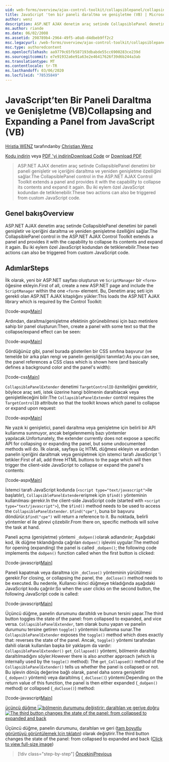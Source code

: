 ```yaml
---
uid: web-forms/overview/ajax-control-toolkit/collapsiblepanel/collapsing-and-expanding-a-panel-from-javascript-vb
title: JavaScript 'ten bir paneli daraltma ve genişletme (VB) | Microsoft Docs
author: wenz
description: ASP.NET AJAX denetim araç setinde CollapsiblePanel denetimi bir paneli genişletir ve içeriğini daraltma ve bir...
ms.author: riande
ms.date: 06/02/2008
ms.assetid: 298789b4-2964-49f5-a0a8-d4dbeb9ff2c2
msc.legacyurl: /web-forms/overview/ajax-control-toolkit/collapsiblepanel/collapsing-and-expanding-a-panel-from-javascript-vb
msc.type: authoredcontent
ms.openlocfilehash: aa9779c65fb587193dbabde55cc6900283ce239d
ms.sourcegitcommit: e7e91932a6e91a63e2e46417626f39d6b244a3ab
ms.translationtype: MT
ms.contentlocale: tr-TR
ms.lasthandoff: 03/06/2020
ms.locfileid: "78535849"
---
```

# <a name="collapsing-and-expanding-a-panel-from-javascript-vb"></a><span data-ttu-id="9589d-103">JavaScript’ten Bir Paneli Daraltma ve Genişletme (VB)</span><span class="sxs-lookup"><span data-stu-id="9589d-103">Collapsing and Expanding a Panel from JavaScript (VB)</span></span>

<span data-ttu-id="9589d-104">[Hristia WENZ](https://github.com/wenz) tarafından</span><span class="sxs-lookup"><span data-stu-id="9589d-104">by [Christian Wenz](https://github.com/wenz)</span></span>

<span data-ttu-id="9589d-105">[Kodu indirin](https://download.microsoft.com/download/8/a/a/8aab3c3e-de6f-463f-805c-5fda567eef6e/CollapsiblePanel1.vb.zip) veya [PDF 'yi indirin](https://download.microsoft.com/download/b/6/a/b6ae89ee-df69-4c87-9bfb-ad1eb2b23373/collapsiblepanel1VB.pdf)</span><span class="sxs-lookup"><span data-stu-id="9589d-105">[Download Code](https://download.microsoft.com/download/8/a/a/8aab3c3e-de6f-463f-805c-5fda567eef6e/CollapsiblePanel1.vb.zip) or [Download PDF](https://download.microsoft.com/download/b/6/a/b6ae89ee-df69-4c87-9bfb-ad1eb2b23373/collapsiblepanel1VB.pdf)</span></span>

> <span data-ttu-id="9589d-106">ASP.NET AJAX denetim araç setinde CollapsiblePanel denetimi bir paneli genişletir ve içeriğini daraltma ve yeniden genişletme özelliğini sağlar.</span><span class="sxs-lookup"><span data-stu-id="9589d-106">The CollapsiblePanel control in the ASP.NET AJAX Control Toolkit extends a panel and provides it with the capability to collapse its contents and expand it again.</span></span> <span data-ttu-id="9589d-107">Bu iki eylem özel JavaScript kodundan de tetiklenebilir.</span><span class="sxs-lookup"><span data-stu-id="9589d-107">These two actions can also be triggered from custom JavaScript code.</span></span>

## <a name="overview"></a><span data-ttu-id="9589d-108">Genel bakış</span><span class="sxs-lookup"><span data-stu-id="9589d-108">Overview</span></span>

<span data-ttu-id="9589d-109">ASP.NET AJAX denetim araç setinde CollapsiblePanel denetimi bir paneli genişletir ve içeriğini daraltma ve yeniden genişletme özelliğini sağlar.</span><span class="sxs-lookup"><span data-stu-id="9589d-109">The CollapsiblePanel control in the ASP.NET AJAX Control Toolkit extends a panel and provides it with the capability to collapse its contents and expand it again.</span></span> <span data-ttu-id="9589d-110">Bu iki eylem özel JavaScript kodundan de tetiklenebilir.</span><span class="sxs-lookup"><span data-stu-id="9589d-110">These two actions can also be triggered from custom JavaScript code.</span></span>

## <a name="steps"></a><span data-ttu-id="9589d-111">Adımlar</span><span class="sxs-lookup"><span data-stu-id="9589d-111">Steps</span></span>

<span data-ttu-id="9589d-112">İlk olarak, yeni bir ASP.NET sayfası oluşturun ve `ScriptManager` bir `<form>` öğesine ekleyin.</span><span class="sxs-lookup"><span data-stu-id="9589d-112">First of all, create a new ASP.NET page and include the `ScriptManager` within the one `<form>` element.</span></span> <span data-ttu-id="9589d-113">Bu, Denetim araç seti için gerekli olan ASP.NET AJAX kitaplığını yükler:</span><span class="sxs-lookup"><span data-stu-id="9589d-113">This loads the ASP.NET AJAX library which is required by the Control Toolkit:</span></span>

[!code-aspx[Main](collapsing-and-expanding-a-panel-from-javascript-vb/samples/sample1.aspx)]

<span data-ttu-id="9589d-114">Ardından, daraltma/genişletme efektinin görünebilmesi için bazı metinlere sahip bir panel oluşturun:</span><span class="sxs-lookup"><span data-stu-id="9589d-114">Then, create a panel with some text so that the collapse/expand effect can be seen:</span></span>

[!code-aspx[Main](collapsing-and-expanding-a-panel-from-javascript-vb/samples/sample2.aspx)]

<span data-ttu-id="9589d-115">Gördüğünüz gibi, panel burada gösterilen bir CSS sınıfına başvurur (ve temelde bir arka plan rengi ve panelin genişliğini tanımlar):</span><span class="sxs-lookup"><span data-stu-id="9589d-115">As you can see, the panel references a CSS class which is shown here (and basically defines a background color and the panel's width):</span></span>

[!code-css[Main](collapsing-and-expanding-a-panel-from-javascript-vb/samples/sample3.css)]

<span data-ttu-id="9589d-116">`CollapsiblePanelExtender` denetimi `TargetControlID` özniteliğini gerektirir, böylece araç seti, istek üzerine hangi bölmenin daraltılacak veya genişletileceğini bilir:</span><span class="sxs-lookup"><span data-stu-id="9589d-116">The `CollapsiblePanelExtender` control requires the `TargetControlID` attribute so that the toolkit knows which panel to collapse or expand upon request:</span></span>

[!code-aspx[Main](collapsing-and-expanding-a-panel-from-javascript-vb/samples/sample4.aspx)]

<span data-ttu-id="9589d-117">Ne yazık ki genişletici, paneli daraltma veya genişletme için belirli bir API kullanıma sunmuyor, ancak belgelenmemiş bazı yöntemler yapılacak.</span><span class="sxs-lookup"><span data-stu-id="9589d-117">Unfortunately, the extender currently does not expose a specific API for collapsing or expanding the panel, but some undocumented methods will do.</span></span> <span data-ttu-id="9589d-118">İlk olarak, sayfaya üç HTML düğmesi ekleyin ve ardından panelin içeriğini daraltmak veya genişletmek için istemci tarafı JavaScript 'i tetikler:</span><span class="sxs-lookup"><span data-stu-id="9589d-118">First of all, add three HTML buttons to the page which will then trigger the client-side JavaScript to collapse or expand the panel's contents:</span></span>

[!code-aspx[Main](collapsing-and-expanding-a-panel-from-javascript-vb/samples/sample5.aspx)]

<span data-ttu-id="9589d-119">İstemci tarafı JavaScript kodunda (`<script type="text/javascript">`ile başlatılır), `CollapsiblePanelExtender`erişmek için `$find()` yönteminin kullanılması gerekir.</span><span class="sxs-lookup"><span data-stu-id="9589d-119">In the client-side JavaScript code (started with `<script type="text/javascript">`), the `$find()` method needs to be used to access the `CollapsiblePanelExtender`.</span></span> <span data-ttu-id="9589d-120">`$find("cpe")`, buna bir başvuru döndürür.</span><span class="sxs-lookup"><span data-stu-id="9589d-120">`$find("cpe")` will return a reference to it.</span></span> <span data-ttu-id="9589d-121">Bu noktada, belirli yöntemler el ile görevi çözebilir.</span><span class="sxs-lookup"><span data-stu-id="9589d-121">From there on, specific methods will solve the task at hand.</span></span>

<span data-ttu-id="9589d-122">Paneli açma (genişletme) yöntemi `_doOpen()`olarak adlandırılır; Aşağıdaki kod, ilk düğme tıklandığında çağrılan `doOpen()` işlevini uygular:</span><span class="sxs-lookup"><span data-stu-id="9589d-122">The method for opening (expanding) the panel is called `_doOpen()`; the following code implements the `doOpen()` function called when the first button is clicked:</span></span>

[!code-javascript[Main](collapsing-and-expanding-a-panel-from-javascript-vb/samples/sample6.js)]

<span data-ttu-id="9589d-123">Paneli kapatmak veya daraltma için `_doClose()` yönteminin yürütülmesi gerekir.</span><span class="sxs-lookup"><span data-stu-id="9589d-123">For closing, or collapsing the panel, the `_doClose()` method needs to be executed.</span></span> <span data-ttu-id="9589d-124">Bu nedenle, Kullanıcı ikinci düğmeye tıkladığında aşağıdaki JavaScript kodu çağrılır:</span><span class="sxs-lookup"><span data-stu-id="9589d-124">So when the user clicks on the second button, the following JavaScript code is called:</span></span>

[!code-javascript[Main](collapsing-and-expanding-a-panel-from-javascript-vb/samples/sample7.js)]

<span data-ttu-id="9589d-125">Üçüncü düğme, panelin durumunu daraltıldı ve bunun tersini yapar.</span><span class="sxs-lookup"><span data-stu-id="9589d-125">The third button toggles the state of the panel: from collapsed to expanded, and vice versa.</span></span> <span data-ttu-id="9589d-126">`CollapsiblePanelExtender`, tam olarak bunu yapan ve panelin durumunu tersine getiren `toggle()` yöntemini kullanıma sunar.</span><span class="sxs-lookup"><span data-stu-id="9589d-126">The `CollapsiblePanelExtender` exposes the `toggle()` method which does exactly that: reverses the state of the panel.</span></span> <span data-ttu-id="9589d-127">Ancak, `toggle()` yöntemi tarafından dahili olarak kullanılan başka bir yaklaşım da vardır: `CollapsiblePanelExtender()` `get_Collapsed()` yöntemi, bölmenin daraltılıp daraltılmadığını söyler.</span><span class="sxs-lookup"><span data-stu-id="9589d-127">However there is also another approach (which is internally used by the `toggle()` method): The `get_Collapsed()` method of the `CollapsiblePanelExtender()` tells us whether the panel is collapsed or not.</span></span> <span data-ttu-id="9589d-128">Bu işlevin dönüş değerine bağlı olarak, panel daha sonra genişletilir (`_doOpen()` yöntemi) veya daraltılmış (`_doClose()`) yöntemi:</span><span class="sxs-lookup"><span data-stu-id="9589d-128">Depending on the return value of this function, the panel is then either expanded (`_doOpen()` method) or collapsed (`_doClose()`) method:</span></span>

[!code-javascript[Main](collapsing-and-expanding-a-panel-from-javascript-vb/samples/sample8.js)]

<span data-ttu-id="9589d-129">[üçüncü düğme ![bölmenin durumunu değiştirir: daraltılan ve geriye doğru](collapsing-and-expanding-a-panel-from-javascript-vb/_static/image2.png)](collapsing-and-expanding-a-panel-from-javascript-vb/_static/image1.png)</span><span class="sxs-lookup"><span data-stu-id="9589d-129">[![The third button changes the state of the panel: from collapsed to expanded and back](collapsing-and-expanding-a-panel-from-javascript-vb/_static/image2.png)](collapsing-and-expanding-a-panel-from-javascript-vb/_static/image1.png)</span></span>

<span data-ttu-id="9589d-130">Üçüncü düğme, panelin durumunu, daraltılan ve geri ([tam boyutlu görüntüyü görüntülemek Için tıklatın](collapsing-and-expanding-a-panel-from-javascript-vb/_static/image3.png)) olarak değiştirir.</span><span class="sxs-lookup"><span data-stu-id="9589d-130">The third button changes the state of the panel: from collapsed to expanded and back ([Click to view full-size image](collapsing-and-expanding-a-panel-from-javascript-vb/_static/image3.png))</span></span>

> [!div class="step-by-step"]
> [<span data-ttu-id="9589d-131">Öncekini</span><span class="sxs-lookup"><span data-stu-id="9589d-131">Previous</span></span>](collapsing-and-expanding-a-panel-from-javascript-cs.md)
